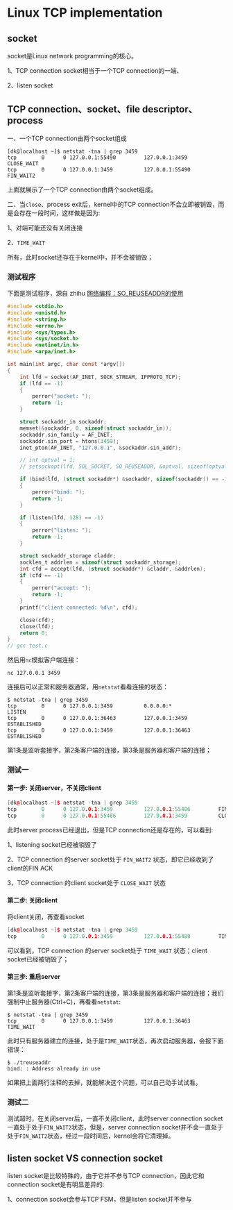 # Linux TCP implementation

## socket

socket是Linux network programming的核心。

1、TCP connection socket相当于一个TCP connection的一端、

2、listen socket

## TCP connection、socket、file descriptor、process

一、一个TCP connection由两个socket组成

```shell
[dk@localhost ~]$ netstat -tna | grep 3459
tcp        0      0 127.0.0.1:55490         127.0.0.1:3459          CLOSE_WAIT 
tcp        0      0 127.0.0.1:3459          127.0.0.1:55490         FIN_WAIT2
```

上面就展示了一个TCP connection由两个socket组成。

二、当`close`、process exit后，kernel中的TCP connection不会立即被销毁，而是会存在一段时间，这样做是因为:

1、对端可能还没有关闭连接

2、`TIME_WAIT`

所有，此时socket还存在于kernel中，并不会被销毁；

### 测试程序

下面是测试程序，源自 zhihu [网络编程：SO_REUSEADDR的使用](https://zhuanlan.zhihu.com/p/79999012) 

```C
#include <stdio.h>
#include <unistd.h>
#include <string.h>
#include <errno.h>
#include <sys/types.h>
#include <sys/socket.h>
#include <netinet/in.h>
#include <arpa/inet.h>

int main(int argc, char const *argv[])
{
	int lfd = socket(AF_INET, SOCK_STREAM, IPPROTO_TCP);
	if (lfd == -1)
	{
		perror("socket: ");
		return -1;
	}

	struct sockaddr_in sockaddr;
	memset(&sockaddr, 0, sizeof(struct sockaddr_in));
	sockaddr.sin_family = AF_INET;
	sockaddr.sin_port = htons(3459);
	inet_pton(AF_INET, "127.0.0.1", &sockaddr.sin_addr);

	// int optval = 1;
	// setsockopt(lfd, SOL_SOCKET, SO_REUSEADDR, &optval, sizeof(optval));

	if (bind(lfd, (struct sockaddr*) &sockaddr, sizeof(sockaddr)) == -1)
	{
		perror("bind: ");
		return -1;
	}

	if (listen(lfd, 128) == -1)
	{
		perror("listen: ");
		return -1;
	}

	struct sockaddr_storage claddr;
	socklen_t addrlen = sizeof(struct sockaddr_storage);
	int cfd = accept(lfd, (struct sockaddr*) &claddr, &addrlen);
	if (cfd == -1)
	{
		perror("accept: ");
		return -1;
	}
	printf("client connected: %d\n", cfd);

	close(cfd);
	close(lfd);
	return 0;
}
// gcc test.c

```

然后用`nc`模拟客户端连接：

```shell
nc 127.0.0.1 3459
```

连接后可以正常和服务器通常，用`netstat`看看连接的状态：

```shell
$ netstat -tna | grep 3459
tcp        0      0 127.0.0.1:3459          0.0.0.0:*               LISTEN     
tcp        0      0 127.0.0.1:36463         127.0.0.1:3459          ESTABLISHED
tcp        0      0 127.0.0.1:3459          127.0.0.1:36463         ESTABLISHED
```

第1条是监听套接字，第2条客户端的连接，第3条是服务器和客户端的连接；

### 测试一

#### 第一步: 关闭server，不关闭client

```C++
[dk@localhost ~]$ netstat -tna | grep 3459
tcp        0      0 127.0.0.1:3459          127.0.0.1:55486         FIN_WAIT2  
tcp        0      0 127.0.0.1:55486         127.0.0.1:3459          CLOSE_WAIT
```

此时server process已经退出，但是TCP connection还是存在的，可以看到: 

1、listening socket已经被销毁了

2、TCP connection 的server socket处于 `FIN_WAIT2` 状态，即它已经收到了client的FIN ACK

3、TCP connection 的client socket处于 `CLOSE_WAIT` 状态

#### 第二步: 关闭client

将client关闭，再查看socket

```c++
[dk@localhost ~]$ netstat -tna | grep 3459
tcp        0      0 127.0.0.1:3459          127.0.0.1:55488         TIME_WAIT
```

可以看到，TCP connection 的server socket处于 `TIME_WAIT` 状态；client socket已经被销毁了；

#### 第三步: 重启server

第1条是监听套接字，第2条客户端的连接，第3条是服务器和客户端的连接；我们强制中止服务器(Ctrl+C)，再看看`netstat`:

```shell
$ netstat -tna | grep 3459
tcp        0      0 127.0.0.1:3459          127.0.0.1:36463         TIME_WAIT
```

此时只有服务器建立的连接，处于是`TIME_WAIT`状态，再次启动服务器，会报下面错误：

```shell
$ ./treuseaddr 
bind: : Address already in use
```

如果把上面两行注释的去掉，就能解决这个问题，可以自己动手试试看。



### 测试二

测试超时，在关闭server后，一直不关闭client，此时server connection socket一直处于处于`FIN_WAIT2`状态，但是，server connection socket并不会一直处于处于`FIN_WAIT2`状态，经过一段时间后，kernel会将它清理掉。



## listen socket VS connection socket

listen socket是比较特殊的，由于它并不参与TCP connection，因此它和connection socket是有明显差异的:

1、connection socket会参与TCP FSM，但是listen socket并不参与
